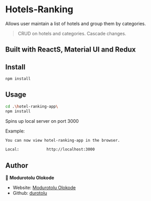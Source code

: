 # Hotels-Ranking
Allows user maintain a list of hotels and group them by categories.

> CRUD on hotels and categories.
> Cascade changes.

## Built with ReactS, Material UI and Redux

## Install

```sh
npm install
```

## Usage

```sh
cd .\hotel-ranking-app\
npm install
```

Spins up local server on port 3000

Example:

```sh
You can now view hotel-ranking-app in the browser.

Local:            http://localhost:3000
```

## Author

👤 **Modurotolu Olokode**

- Website: [Modurotolu Olokode](https://www.linkedin.com/in/modurotoluolokode/)
- Github: [durotolu](https://github.com/durotolu)
